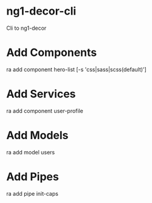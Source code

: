 # ng1-decor-cli
Cli to ng1-decor

# Add Components
ra add component hero-list [-s 'css|sass|scss(default)']

# Add Services
ra add component user-profile

# Add Models
ra add model users

# Add Pipes
ra add pipe init-caps

